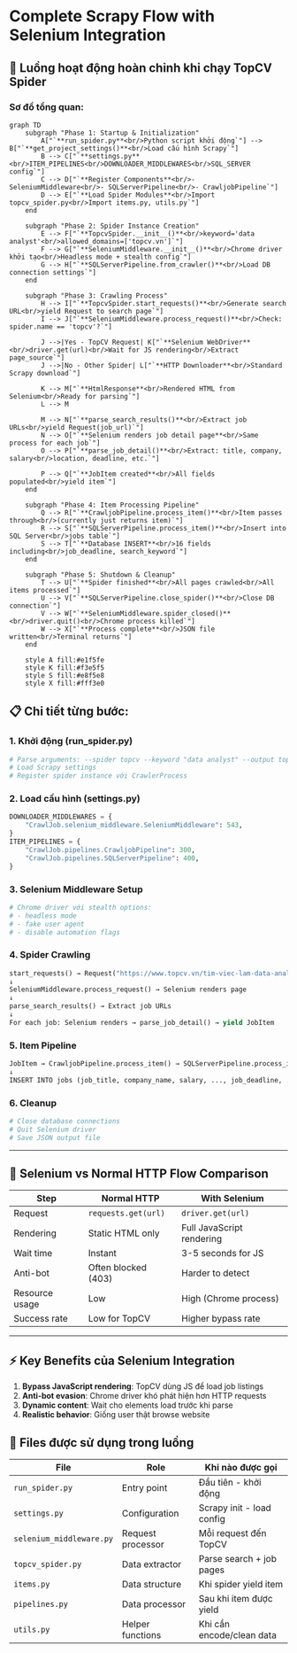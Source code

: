# Complete Scrapy Flow with Selenium Integration

## 🎯 Luồng hoạt động hoàn chỉnh khi chạy TopCV Spider

### Sơ đồ tổng quan:

```mermaid
graph TD
    subgraph "Phase 1: Startup & Initialization"
        A["`**run_spider.py**<br/>Python script khởi động`"] --> B["`**get_project_settings()**<br/>Load cấu hình Scrapy`"]
        B --> C["`**settings.py**<br/>ITEM_PIPELINES<br/>DOWNLOADER_MIDDLEWARES<br/>SQL_SERVER config`"]
        C --> D["`**Register Components**<br/>- SeleniumMiddleware<br/>- SQLServerPipeline<br/>- CrawljobPipeline`"]
        D --> E["`**Load Spider Modules**<br/>Import topcv_spider.py<br/>Import items.py, utils.py`"]
    end

    subgraph "Phase 2: Spider Instance Creation"
        E --> F["`**TopcvSpider.__init__()**<br/>keyword='data analyst'<br/>allowed_domains=['topcv.vn']`"]
        F --> G["`**SeleniumMiddleware.__init__()**<br/>Chrome driver khởi tạo<br/>Headless mode + stealth config`"]
        G --> H["`**SQLServerPipeline.from_crawler()**<br/>Load DB connection settings`"]
    end

    subgraph "Phase 3: Crawling Process"
        H --> I["`**TopcvSpider.start_requests()**<br/>Generate search URL<br/>yield Request to search page`"]
        I --> J["`**SeleniumMiddleware.process_request()**<br/>Check: spider.name == 'topcv'?`"]
        
        J -->|Yes - TopCV Request| K["`**Selenium WebDriver**<br/>driver.get(url)<br/>Wait for JS rendering<br/>Extract page_source`"]
        J -->|No - Other Spider| L["`**HTTP Downloader**<br/>Standard Scrapy download`"]
        
        K --> M["`**HtmlResponse**<br/>Rendered HTML from Selenium<br/>Ready for parsing`"]
        L --> M
        
        M --> N["`**parse_search_results()**<br/>Extract job URLs<br/>yield Request(job_url)`"]
        N --> O["`**Selenium renders job detail page**<br/>Same process for each job`"]
        O --> P["`**parse_job_detail()**<br/>Extract: title, company, salary<br/>location, deadline, etc.`"]
        
        P --> Q["`**JobItem created**<br/>All fields populated<br/>yield item`"]
    end

    subgraph "Phase 4: Item Processing Pipeline"
        Q --> R["`**CrawljobPipeline.process_item()**<br/>Item passes through<br/>(currently just returns item)`"]
        R --> S["`**SQLServerPipeline.process_item()**<br/>Insert into SQL Server<br/>jobs table`"]
        S --> T["`**Database INSERT**<br/>16 fields including<br/>job_deadline, search_keyword`"]
    end

    subgraph "Phase 5: Shutdown & Cleanup"
        T --> U["`**Spider finished**<br/>All pages crawled<br/>All items processed`"]
        U --> V["`**SQLServerPipeline.close_spider()**<br/>Close DB connection`"]
        V --> W["`**SeleniumMiddleware.spider_closed()**<br/>driver.quit()<br/>Chrome process killed`"]
        W --> X["`**Process complete**<br/>JSON file written<br/>Terminal returns`"]
    end

    style A fill:#e1f5fe
    style K fill:#f3e5f5
    style S fill:#e8f5e8
    style X fill:#fff3e0
```

## 📋 Chi tiết từng bước:

### 1. **Khởi động (run_spider.py)**
```python
# Parse arguments: --spider topcv --keyword "data analyst" --output topcv.json
# Load Scrapy settings
# Register spider instance với CrawlerProcess
```

### 2. **Load cấu hình (settings.py)**
```python
DOWNLOADER_MIDDLEWARES = {
    "CrawlJob.selenium_middleware.SeleniumMiddleware": 543,
}
ITEM_PIPELINES = {
    "CrawlJob.pipelines.CrawljobPipeline": 300,
    "CrawlJob.pipelines.SQLServerPipeline": 400,
}
```

### 3. **Selenium Middleware Setup**
```python
# Chrome driver với stealth options:
# - headless mode
# - fake user agent
# - disable automation flags
```

### 4. **Spider Crawling**
```python
start_requests() → Request("https://www.topcv.vn/tim-viec-lam-data-analyst")
↓
SeleniumMiddleware.process_request() → Selenium renders page
↓
parse_search_results() → Extract job URLs
↓
For each job: Selenium renders → parse_job_detail() → yield JobItem
```

### 5. **Item Pipeline**
```python
JobItem → CrawljobPipeline.process_item() → SQLServerPipeline.process_item()
↓
INSERT INTO jobs (job_title, company_name, salary, ..., job_deadline, ...)
```

### 6. **Cleanup**
```python
# Close database connections
# Quit Selenium driver
# Save JSON output file
```

---

## 🔄 **Selenium vs Normal HTTP Flow Comparison**

| Step | Normal HTTP | With Selenium |
|------|-------------|---------------|
| Request | `requests.get(url)` | `driver.get(url)` |
| Rendering | Static HTML only | Full JavaScript rendering |
| Wait time | Instant | 3-5 seconds for JS |
| Anti-bot | Often blocked (403) | Harder to detect |
| Resource usage | Low | High (Chrome process) |
| Success rate | Low for TopCV | Higher bypass rate |

---

## ⚡ **Key Benefits của Selenium Integration**

1. **Bypass JavaScript rendering**: TopCV dùng JS để load job listings
2. **Anti-bot evasion**: Chrome driver khó phát hiện hơn HTTP requests
3. **Dynamic content**: Wait cho elements load trước khi parse
4. **Realistic behavior**: Giống user thật browse website

## 🎯 **Files được sử dụng trong luồng**

| File | Role | Khi nào được gọi |
|------|------|------------------|
| `run_spider.py` | Entry point | Đầu tiên - khởi động |
| `settings.py` | Configuration | Scrapy init - load config |
| `selenium_middleware.py` | Request processor | Mỗi request đến TopCV |
| `topcv_spider.py` | Data extractor | Parse search + job pages |
| `items.py` | Data structure | Khi spider yield item |
| `pipelines.py` | Data processor | Sau khi item được yield |
| `utils.py` | Helper functions | Khi cần encode/clean data |
